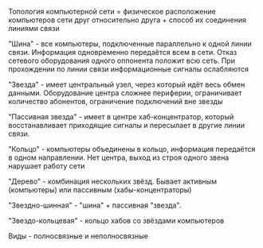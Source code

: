 Топология компьютерной сети = физическое расположение компьютеров сети друг относительно друга + способ их соединения линиями связи

"Шина" - все компьютеры, подключенные параллельно к одной линии связи. Информация одновременно передаётся всем в сети. Отказ сетевого оборудования одного оппонента положит всю сеть. При прохождении по линии связи информационные сигналы ослабляются

"Звезда" - имеет центральный узел, через который идёт весь обмен данными. Оборудование центра сложнее периферии, ограничивает количество абонентов, ограничение подключений вне звезды

"Пассивная звезда" - имеет в центре хаб-концентратор, который восстанавливает приходящие сигналы и пересылает в другие линии связи. 

"Кольцо" - компьютеры объединены в кольцо, информация передаётся в одном направлении. Нет центра, выход из строя одного звена нарушает работу сети

"Дерево" - комбинация нескольких звёзд. Бывает активным (компьютеры) или пассивным (хабы-концентраторы)

"Звездно-шинная" - "шина" + пассивная "звезда". 

"Звездо-кольцевая" - кольцо хабов со звёздами компьютеров

Виды - полносвязные и неполносвязные